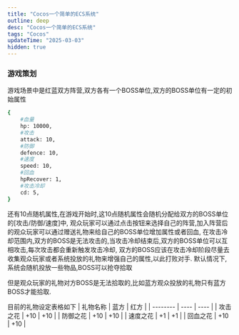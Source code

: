 ```yaml
---
title: "Cocos一个简单的ECS系统"
outline: deep
desc: "Cocos一个简单的ECS系统"
tags: "Cocos"
updateTime: "2025-03-03"
hidden: true
---
```

### 游戏策划
游戏场景中是红蓝双方阵营,双方各有一个BOSS单位,双方的BOSS单位有一定的初始属性
```bash
{
    #血量
    hp: 10000,
    #攻击
    attack: 10,
    #防御
    defence: 10,
    #速度
    speed: 10,
    #回血
    hpRecover: 1,
    #攻击冷却
    cd: 5,
}
```
还有10点随机属性,在游戏开始时,这10点随机属性会随机分配给双方的BOSS单位的[攻击/防御/速度]中,
观众玩家可以通过点击按钮来选择自己的阵营,加入阵营后的观众玩家可以通过赠送礼物来给自己的BOSS单位增加属性或者回血,
在攻击冷却范围内,双方的BOSS是无法攻击的,当攻击冷却结束后,双方的BOSS单位可以互相攻击,每次攻击都会重新触发攻击冷却,
双方的BOSS应该在攻击冷却阶段尽量去收集观众玩家或者系统投放的礼物来增强自己的属性,以此打败对手.
默认情况下,系统会随机投放一些物品,BOSS可以抢夺拾取

但是观众玩家的礼物对方BOSS是无法拾取的,比如蓝方观众投放的礼物只有蓝方BOSS才能拾取.

目前的礼物设定表格如下
| 礼物名称 | 蓝方 | 红方 |
| -------- | ---- | ---- |
| 攻击之花  | +10  | +10  |
| 防御之花  | +10  | +10  |
| 速度之花  | +1   | +1   |
| 回血之花  | +10  | +10  |
